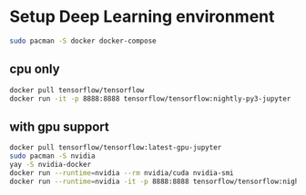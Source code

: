 # Setup Deep Learning environment
```bash
sudo pacman -S docker docker-compose
```

## cpu only
```bash
docker pull tensorflow/tensorflow
docker run -it -p 8888:8888 tensorflow/tensorflow:nightly-py3-jupyter
```

## with gpu support
```bash
docker pull tensorflow/tensorflow:latest-gpu-jupyter
sudo pacman -S nvidia
yay -S nvidia-docker
docker run --runtime=nvidia --rm nvidia/cuda nvidia-smi
docker run --runtime=nvidia -it -p 8888:8888 tensorflow/tensorflow:nightly-py3-jupyter
```
